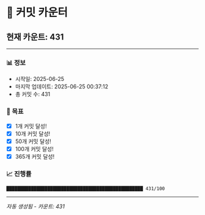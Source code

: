 # 🔢 커밋 카운터

## 현재 카운트: 431

---

### 📊 정보
- 시작일: 2025-06-25
- 마지막 업데이트: 2025-06-25 00:37:12
- 총 커밋 수: 431

### 🎯 목표
- [x] 1개 커밋 달성!
- [x] 10개 커밋 달성!
- [x] 50개 커밋 달성!
- [x] 100개 커밋 달성!
- [x] 365개 커밋 달성!

### 📈 진행률
```
██████████████████████████████████████████████████ 431/100
```

---
*자동 생성됨 - 카운트: 431*
